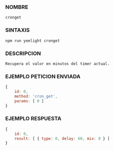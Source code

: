 ### NOMBRE
    cronget
    

### SINTAXIS
    npm run yeelight cronget


### DESCRIPCION
    Recupera el valor en minutos del timer actual.


### EJEMPLO PETICION ENVIADA
```javascript
{ 
    id: 0, 
    method: 'cron_get', 
    params: [ 0 ] 
}
```


### EJEMPLO RESPUESTA
```javascript
{
    id: 0, 
    result: [ { type: 0, delay: 60, mix: 0 } ] 
}
```
